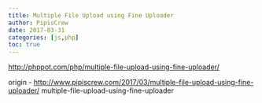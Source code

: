 ```yaml
---
title: Multiple File Upload using Fine Uploader
author: PipisCrew
date: 2017-03-31
categories: [js,php]
toc: true
---
```


http://phppot.com/php/multiple-file-upload-using-fine-uploader/

origin - http://www.pipiscrew.com/2017/03/multiple-file-upload-using-fine-uploader/ multiple-file-upload-using-fine-uploader